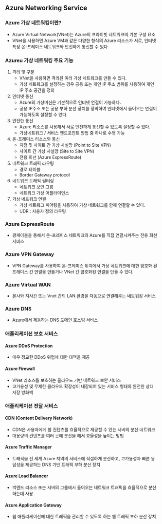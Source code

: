 ## Azure Networking Service

### Azure 가상 네트워킹이란?
- Azure Virtual Network(VNet)는 Azure의 프라이빗 네트워크의 기본 구성 요소
- VNet을 사용하면 Azure VM과 같은 다양한 형식의 Azure 리소스가 서로, 인터넷 특정 온-프레미스 네트워크와 안전하게 통신할 수 있다.

### Azureu 가상 네트워킹 주요 기능
1. 격리 및 구분 
   - VNet을 사용하면 격리된 여러 가상 네트워크를 만들 수 있다.
   - 가상 네트워크를 설정하는 경우 공용 또는 개인 IP 주소 범위를 사용하여 개인 IP 주소 공간을 정의
2. 인터넷 통신
   - Azure의 가상머신은 기본적으로 인터넷 연결이 가능하다.
   - 공용 IP주소 또는 공용 부하 분산 장치를 정의하여 인터넷에서 들어오는 연결이 가능하도록 설정할 수 있다.
3. 안전한 통신
   - Azure 리소스를 사용해서 서로 안전하게 통신할 수 있도록 설정할 수 있다.
   - 가상네트워크 / 서비스 엔드포인트 방법 중 하나로 수행 가능
4. 온-프레미스 리소스와 통신
   - 지점 및 사이트 간 가상 사설망 (Point to Site VPN)
   - 사이트 간 가상 사설망 (Site to Site VPN)
   - 전용 회선 (Azure ExpressRoute)
5. 네트워크 트래픽 라우팅
   - 경로 테이블
   - Border Gateway protocol
6. 네트워크 트래픽 필터링
   - 네트워크 보안 그룹
   - 네트워크 가상 어플라이언스
7. 가상 네트워크 연결
   - 가상 네트워크 피어링을 사용하여 가상 네트워크를 함께 연결할 수 있다.
   - UDR : 사용자 정의 라우팅

### Azure ExpressRoute
- 광케이블을 통해서 온-프레미스 네트워크와 Azure를 직접 연결시켜주는 전용 회선 서비스

### Azure VPN Gateway
- VPN Gateway를 사용하여 온-프레미스 위치에서 가상 네트워크에 대한 암호화 된 프레미스 간 연결을 만들거나 VNet 간 암호화된 연결을 만들 수 있다.

### Azure Virtual WAN
- 본사와 지사간 또는 Vnet 간의 LAN 환경을 자동으로 연결해주는 네트워킹 서비스

### Azure DNS
- Azure에서 제동하는 DNS 도메인 호스팅 서비스

### 애플리케이션 보호 서비스
#### Azure DDoS Protection
- 매우 정교한 DDoS 위협에 대한 대책을 제공

#### Azure Firewall
- VNet 리소스를 보호하는 클라우드 기반 네트워크 보안 서비스
- 고가용성 및 무제한 클라우드 확장성이 내장되어 있는 서비스 형태의 완전한 상태 저장 방화벽

### 애플리케이션 전달 서비스
#### CDN (Content Delivery Network) 
- CDN은 사용자에게 웹 컨텐츠를 효율적으로 제공할 수 있는 서버의 분산 네트워크
- 대용량의 컨텐츠를 여러 곳에 분산을 해서 효율성을 높이는 방법

#### Azure Traffic Manager
- 트래픽을 전 세계 Azure 지역의 서비스에 적절하게 분산하고, 고가용성과 빠른 응답성을 제공하는 DNS 기반 트래픽 부하 분산 장치

#### Azure Load Balancer
- 백엔드 리소스 또는 서버의 그룹에서 들어오는 네트워크 트래픽을 효율적으로 분산하는데 사용

#### Azure Application Gateway
- 웹 애플리케이션에 대한 트래픽을 관리할 수 있도록 하는 웹 트래픽 부하 분산 장치

